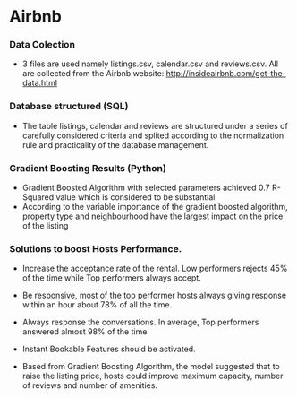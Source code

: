 # Airbnb

### Data Colection
- 3 files are used namely listings.csv, calendar.csv and reviews.csv. All are collected from the Airbnb website: http://insideairbnb.com/get-the-data.html
### Database structured (SQL)
- The table listings, calendar and reviews are structured under a series of carefully considered criteria and splited according to the normalization rule and practicality of the database management.

### Gradient Boosting Results (Python)
- Gradient Boosted Algorithm with selected parameters achieved 0.7 R-Squared value which is considered to be substantial
- According to the variable importance of the gradient boosted algorithm, property type and neighbourhood have the largest impact on the price of the listing

### Solutions to boost Hosts Performance.
- Increase the acceptance rate of the rental. Low performers rejects 45% of the time while Top performers always accept.
- Be responsive, most of the top performer hosts always giving response within an hour about 78% of all the time.
- Always response the conversations. In average, Top performers answered almost 98% of the time.
- Instant Bookable Features should be activated. 

- Based from Gradient Boosting Algorithm, the model suggested that to raise the listing price, hosts could improve maximum capacity, number of reviews and number of amenities. 
